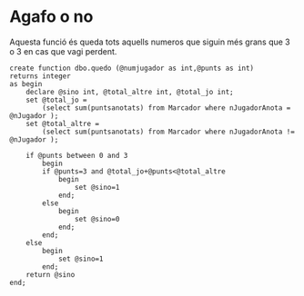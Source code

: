 # Agafo o no

Aquesta funció és queda tots aquells numeros que siguin més grans que 3 o 3 en cas que vagi perdent.

```
create function dbo.quedo (@numjugador as int,@punts as int)
returns integer
as begin
	declare @sino int, @total_altre int, @total_jo int;
	set @total_jo = 
		(select sum(puntsanotats) from Marcador where nJugadorAnota = @nJugador );
	set @total_altre = 
		(select sum(puntsanotats) from Marcador where nJugadorAnota != @nJugador );

	if @punts between 0 and 3
		begin
		if @punts=3 and @total_jo+@punts<@total_altre
			begin
				set @sino=1
			end;
		else
			begin
				set @sino=0
			end;
		end;
	else 
		begin
			set @sino=1
		end;
	return @sino
end;
```
